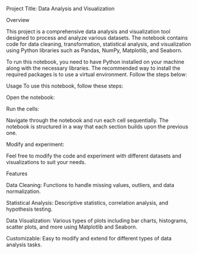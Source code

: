 Project Title: Data Analysis and Visualization



Overview

This project is a comprehensive data analysis and visualization tool designed to process and analyze various datasets. The notebook contains code for data cleaning, transformation, statistical analysis, and visualization using Python libraries such as Pandas, NumPy, Matplotlib, and Seaborn.

To run this notebook, you need to have Python installed on your machine along with the necessary libraries. The recommended way to install the required packages is to use a virtual environment. Follow the steps below:

Usage
To use this notebook, follow these steps:

Open the notebook:

Run the cells:

Navigate through the notebook and run each cell sequentially. The notebook is structured in a way that each section builds upon the previous one.

Modify and experiment:

Feel free to modify the code and experiment with different datasets and visualizations to suit your needs.

Features

Data Cleaning: Functions to handle missing values, outliers, and data normalization.

Statistical Analysis: Descriptive statistics, correlation analysis, and hypothesis testing.

Data Visualization: Various types of plots including bar charts, histograms, scatter plots, and more using Matplotlib and Seaborn.

Customizable: Easy to modify and extend for different types of data analysis tasks.
